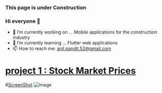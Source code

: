 ### This page is under Construction 

### Hi everyone 👋 


- 🔭 I’m currently working on ... Mobile applications for the construction industry
- 🌱 I’m currently learning ... Flutter web applications
- 📫 How to reach me: anil.pandit.52@gmail.com

# [project 1 : Stock Market Prices](https://docs.google.com/spreadsheets/d/1Q83nUfCE3f9LFSX4iffdk_IK6sX69BxvYyaVrhSqD0I/edit#gid=0)
#[ScreenShot](https://unsplash.com/photos/d3pTF3r_hwY)
![image](https://user-images.githubusercontent.com/17539348/130312239-4fec2c07-a82e-44f8-878d-cff2354ecbc0.png)
